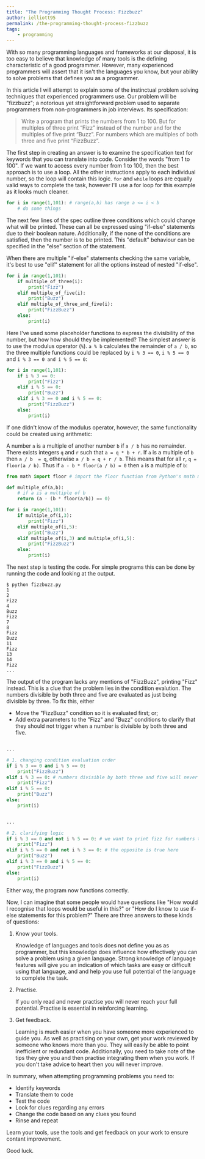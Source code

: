 ```yaml
---
title: "The Programming Thought Process: Fizzbuzz"
author: ielliott95
permalink: /the-programming-thought-process-fizzbuzz
tags:
    - programming
---
```


With so many programming languages and frameworks at our disposal, it is
too easy to believe that knowledge of many tools is the defining characteristic
of a good programmer. However, many experienced programmers will assert that
it isn't the languages you know, but your ability to solve problems that 
defines you as a programmer.

In this article I will attempt to explain some of the instinctual problem
solving techniques that experienced programmers use. Our problem will be 
"fizzbuzz"; a notorious yet straightforward problem used to separate programmers
from non-programmers in job interviews. Its specification:

> Write a program that prints the numbers from 1 to 100. But for multiples of 
> three print “Fizz” instead of the number and for the multiples of five print 
> “Buzz”. For numbers which are multiples of both three and five print “FizzBuzz”.

The first step in creating an answer is to examine the specification text
for keywords that you can translate into code. Consider the words "from
1 to 100". If we want to access every number from 1 to 100, then the best
approach is to use a loop. All the other instructions apply to each individual 
number, so the loop will contain this logic. `for` and `while` loops are 
equally valid ways to complete the task, however I'll use a for loop for this 
example as it looks much cleaner.

```python
for i in range(1,101): # range(a,b) has range a <= i < b
    # do some things
```

The next few lines of the spec outline three conditions which could change what
will be printed. These can all be expressed using "if-else" statements due to 
their boolean nature. Additionally, if the none of the conditions are 
satisfied, then the number is to be printed. This "default" behaviour can be
specified in the "else" section of the statement.

When there are multiple "if-else" statements checking the same variable, it's
best to use "elif" statement for all the options instead of nested "if-else".

```python
for i in range(1,101):
    if multiple_of_three(i):
        print("Fizz")
    elif multiple_of_five(i):
        print("Buzz")
    elif multiple_of_three_and_five(i):
        print("FizzBuzz")
    else:
        print(i)
```

Here I've used some placeholder functions to express the divisibility of the 
number, but how how should they be implemented? The simplest answer is to use
the modulus operator (`%`). `a % b` calculates the remainder of `a / b`, so the
three multiple functions could be replaced by `i % 3 == 0`, `i % 5 == 0` and 
`i % 3 == 0 and i % 5 == 0`:

```python
for i in range(1,101):
    if i % 3 == 0:
        print("Fizz")
    elif i % 5 == 0:
        print("Buzz")
    elif i % 3 == 0 and i % 5 == 0:
        print("FizzBuzz")
    else:
        print(i)
```

If one didn't know of the modulus operator, however, the same functionality
could be created using arithmetic:

A number `a` is a multiple of another number `b` if `a / b` has no remainder.
There exists integers `q` and `r` such that `a = q * b + r`. If `a` is a 
multiple of `b` then `a / b  = q`, otherwise `a / b = q + r / b`. This means 
that for all `r`, `q = floor(a / b)`. Thus if `a - b * floor(a / b) = 0` then
`a` is a multiple of `b`:

```python
from math import floor # import the floor function from Python's math module

def multiple_of(a,b):
    # if a is a multiple of b
    return (a - (b * floor(a/b)) == 0)

for i in range(1,101):
    if multiple_of(i,3):
        print("Fizz")
    elif multiple_of(i,5):
        print("Buzz")
    elif multiple_of(i,3) and multiple_of(i,5):
        print("FizzBuzz")
    else:
        print(i)
```

The next step is testing the code. For simple programs this can be done by
running the code and looking at the output. 

```
$ python fizzbuzz.py
1
2
Fizz
4
Buzz
Fizz
7
8
Fizz
Buzz
11
Fizz
13
14
Fizz
...
```

The output of the program lacks any mentions of "FizzBuzz", printing "Fizz" 
instead. This is a clue that the problem lies in the condition evalution.
The numbers divisible by both three and five are evaluated as just being
divisible by three. To fix this, either

* Move the "FizzBuzz" condition so it is evaluated first; or;
* Add extra parameters to the "Fizz" and "Buzz" conditions to clarify that they
should not trigger when a number is divisible by both three and five.

```python

...

# 1. changing condition evaluation order
if i % 3 == 0 and i % 5 == 0:
    print("FizzBuzz")
elif i % 3 == 0: # numbers divisible by both three and five will never reach this condition
    print("Fizz")
elif i % 5 == 0:
    print("Buzz")
else:
    print(i)
```

```python

...

# 2. clarifying logic
if i % 3 == 0 and not i % 5 == 0: # we want to print fizz for numbers that are divisible by three and NOT divisible by five
    print("Fizz")
elif i % 5 == 0 and not i % 3 == 0: # the opposite is true here
    print("Buzz")
elif i % 3 == 0 and i % 5 == 0:
    print("FizzBuzz")
else:
    print(i)
```

Either way, the program now functions correctly.

Now, I can imagine that some people would have questions like "How would I
recognise that loops would be useful in this?" or "How do I know to use if-else
statements for this problem?" There are three answers to these kinds of 
questions:

1. Know your tools.

   Knowledge of languages and tools does not define you as as programmer, but
   this knowledge does influence how effectively you can solve a problem using a
   given language. Strong knowledge of language features will give you an
   indication of which tasks are easy or difficult using that language, and
   and help you use full potential of the language to complete the task.

2. Practise.

   If you only read and never practise you will never reach your full potential.
   Practise is essential in reinforcing learning. 

3. Get feedback.

   Learning is much easier when you have someone more experienced to guide you.
   As well as practising on your own, get your work reviewed by someone who 
   knows more than you. They will easily be able to point inefficient or 
   redundant code. Additionally, you need to take note of the tips they give you
   and then practise integrating them when you work. If you don't take advice to
   heart then you will never improve.

In summary, when attempting programming problems you need to:

* Identify keywords
* Translate them to code
* Test the code
* Look for clues regarding any errors
* Change the code based on any clues you found
* Rinse and repeat

Learn your tools, use the tools and get feedback on your work to ensure contant
improvement.

Good luck.
